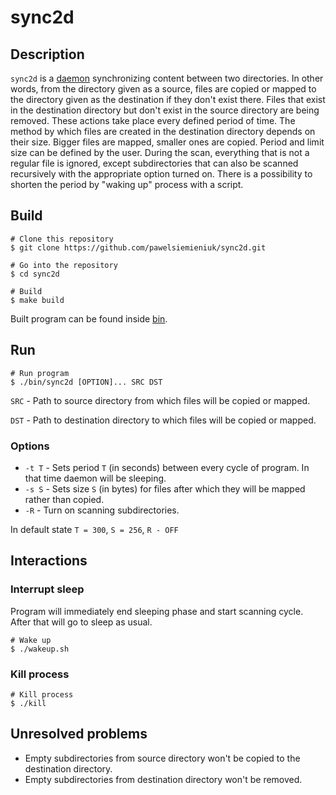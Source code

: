 # sync2d
## Description
```sync2d``` is a [daemon](https://en.wikipedia.org/wiki/Daemon_(computing)) synchronizing content between two directories. In other words, from the directory given as a source, files are copied or mapped to the directory given as the destination if they don't exist there. Files that exist in the destination directory but don't exist in the source directory are being removed. These actions take place every defined period of time. The method by which files are created in the destination directory depends on their size. Bigger files are mapped, smaller ones are copied. Period and limit size can be defined by the user. During the scan, everything that is not a regular file is ignored, except subdirectories that can also be scanned recursively with the appropriate option turned on. There is a possibility to shorten the period by "waking up" process with a script.
## Build
```
# Clone this repository
$ git clone https://github.com/pawelsiemieniuk/sync2d.git

# Go into the repository
$ cd sync2d

# Build
$ make build
```
Built program can be found inside [bin](bin).
## Run

```
# Run program
$ ./bin/sync2d [OPTION]... SRC DST
```
```SRC``` - Path to source directory from which files will be copied or mapped.

```DST``` - Path to destination directory to which files will be copied or mapped.
### Options
* ```-t T``` - Sets period ```T``` (in seconds) between every cycle of program. In that time daemon will be sleeping.
* ```-s S``` - Sets size ```S``` (in bytes) for files after which they will be mapped rather than copied.
* ```-R``` - Turn on scanning subdirectories. 

In default state ```T = 300```, ```S = 256```, ```R - OFF```
## Interactions
### Interrupt sleep
Program will immediately end sleeping phase and start scanning cycle. After that will go to sleep as usual.
```
# Wake up
$ ./wakeup.sh
```
### Kill process
```
# Kill process
$ ./kill
```
## Unresolved problems
* Empty subdirectories from source directory won't be copied to the destination directory.
* Empty subdirectories from destination directory won't be removed.
